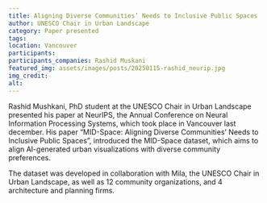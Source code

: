 ```yaml
---
title: Aligning Diverse Communities’ Needs to Inclusive Public Spaces
author: UNESCO Chair in Urban Landscape
category: Paper presented
tags:
location: Vancouver
participants: 
participants_companies: Rashid Muskani
featured_img: assets/images/posts/20250115-rashid_neurip.jpg
img_credit: 
alt:
---
```

Rashid Mushkani, PhD student at the UNESCO Chair in Urban Landscape presented his paper at NeurIPS, the Annual Conference on Neural Information Processing Systems, which took place in Vancouver last december. His paper “MID-Space: Aligning Diverse Communities’ Needs to Inclusive Public Spaces”, introduced the MID-Space dataset, which aims to align AI-generated urban visualizations with diverse community preferences.

The dataset was developed in collaboration with Mila, the UNESCO Chair in Urban Landscape, as well as 12 community organizations, and 4 architecture and planning firms.

